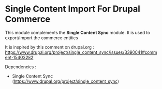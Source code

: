 # Single Content Import For Drupal Commerce

This module complements the **Single Content Sync** module. It is used to export/import the commerce entities


It is inspired by this comment on drupal.org : https://www.drupal.org/project/single_content_sync/issues/3390041#comment-15403282  

Dependencies : 
  - Single Content Sync (https://www.drupal.org/project/single_content_sync)